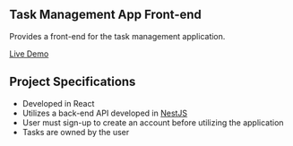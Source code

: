 ## Task Management App Front-end

Provides a front-end for the task management application.

[Live Demo](https://grigsby9.github.io/task-management-frontend/)

## Project Specifications

- Developed in React
- Utilizes a back-end API developed in [NestJS](https://nestjs.com/)
- User must sign-up to create an account before utilizing the application
- Tasks are owned by the user
